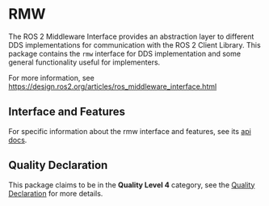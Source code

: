 # RMW

The ROS 2 Middleware Interface provides an abstraction layer to different DDS implementations for communication with the ROS 2 Client Library. This package contains the `rmw` interface for DDS implementation and some general functionality useful for implementers.

For more information, see https://design.ros2.org/articles/ros_middleware_interface.html

## Interface and Features
For specific information about the rmw interface and features, see its [api docs](http://docs.ros2.org/latest/api/rmw/).

## Quality Declaration

This package claims to be in the **Quality Level 4** category, see the [Quality Declaration](QUALITY_DECLARATION.md) for more details.
